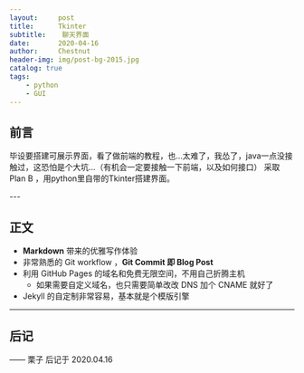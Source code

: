 ```yaml
---
layout:     post
title:      Tkinter
subtitle:    聊天界面
date:       2020-04-16
author:     Chestnut
header-img: img/post-bg-2015.jpg
catalog: true
tags:
    - python
    - GUI
---
```


## 前言
毕设要搭建可展示界面，看了做前端的教程，也...太难了，我怂了，java一点没接触过，这恐怕是个大坑...（有机会一定要接触一下前端，以及如何接口）
采取Plan B ，用python里自带的Tkinter搭建界面。

<p id = "build"></p>
---

## 正文



* **Markdown** 带来的优雅写作体验
* 非常熟悉的 Git workflow ，**Git Commit 即 Blog Post**
* 利用 GitHub Pages 的域名和免费无限空间，不用自己折腾主机
	* 如果需要自定义域名，也只需要简单改改 DNS 加个 CNAME 就好了 
* Jekyll 的自定制非常容易，基本就是个模版引擎



---



## 后记



—— 栗子 后记于 2020.04.16


